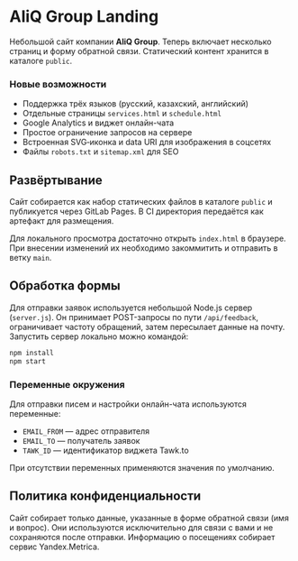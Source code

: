 # AliQ Group Landing

Небольшой сайт компании **AliQ Group**. Теперь включает несколько страниц и форму обратной связи.
Статический контент хранится в каталоге `public`.

### Новые возможности
- Поддержка трёх языков (русский, казахский, английский)
- Отдельные страницы `services.html` и `schedule.html`
- Google Analytics и виджет онлайн-чата
- Простое ограничение запросов на сервере
- Встроенная SVG‑иконка и data URI для изображения в соцсетях
- Файлы `robots.txt` и `sitemap.xml` для SEO

## Развёртывание

Сайт собирается как набор статических файлов в каталоге `public` и публикуется через GitLab Pages. В CI директория передаётся как артефакт для размещения.

Для локального просмотра достаточно открыть `index.html` в браузере. При внесении изменений их необходимо закоммитить и отправить в ветку `main`.

## Обработка формы

Для отправки заявок используется небольшой Node.js сервер (`server.js`). Он принимает POST-запросы по пути `/api/feedback`, ограничивает частоту обращений, затем пересылает данные на почту. Запустить сервер локально можно командой:

```bash
npm install
npm start
```

### Переменные окружения

Для отправки писем и настройки онлайн-чата используются переменные:

- `EMAIL_FROM` — адрес отправителя
- `EMAIL_TO` — получатель заявок
- `TAWK_ID` — идентификатор виджета Tawk.to

При отсутствии переменных применяются значения по умолчанию.

## Политика конфиденциальности

Сайт собирает только данные, указанные в форме обратной связи (имя и вопрос). Они используются исключительно для связи с вами и не сохраняются после отправки. Информацию о посещениях собирает сервис Yandex.Metrica.


